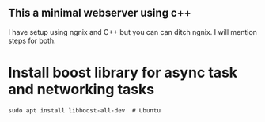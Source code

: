 ## This a minimal webserver using c++

I have setup using ngnix and C++ but you can can ditch ngnix. I will mention steps for both.

# Install boost library for async task and networking tasks

```
sudo apt install libboost-all-dev  # Ubuntu
```
